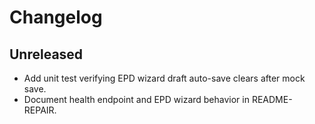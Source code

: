 # Changelog

## Unreleased
- Add unit test verifying EPD wizard draft auto-save clears after mock save.
- Document health endpoint and EPD wizard behavior in README-REPAIR.
